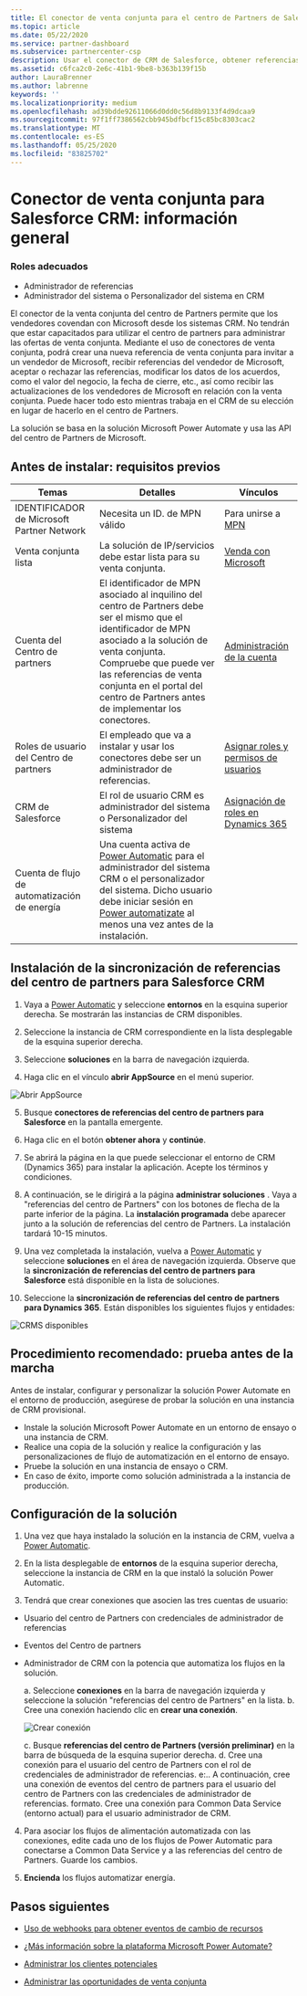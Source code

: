 ```yaml
---
title: El conector de venta conjunta para el centro de Partners de Salesforce CRM
ms.topic: article
ms.date: 05/22/2020
ms.service: partner-dashboard
ms.subservice: partnercenter-csp
description: Usar el conector de CRM de Salesforce, obtener referencias de Microsoft
ms.assetid: c6fca2c0-2e6c-41b1-9be8-b363b139f15b
author: LauraBrenner
ms.author: labrenne
keywords: ''
ms.localizationpriority: medium
ms.openlocfilehash: ad39bdde92611066d0dd0c56d8b9133f4d9dcaa9
ms.sourcegitcommit: 97f1ff7386562cbb945bdfbcf15c85bc8303cac2
ms.translationtype: MT
ms.contentlocale: es-ES
ms.lasthandoff: 05/25/2020
ms.locfileid: "83825702"
---
```

# <a name="co-sell-connector-for-salesforce-crm---overview"></a>Conector de venta conjunta para Salesforce CRM: información general

### <a name="appropriate-roles"></a>Roles adecuados

- Administrador de referencias
- Administrador del sistema o Personalizador del sistema en CRM

El conector de la venta conjunta del centro de Partners permite que los vendedores covendan con Microsoft desde los sistemas CRM. No tendrán que estar capacitados para utilizar el centro de partners para administrar las ofertas de venta conjunta. Mediante el uso de conectores de venta conjunta, podrá crear una nueva referencia de venta conjunta para invitar a un vendedor de Microsoft, recibir referencias del vendedor de Microsoft, aceptar o rechazar las referencias, modificar los datos de los acuerdos, como el valor del negocio, la fecha de cierre, etc., así como recibir las actualizaciones de los vendedores de Microsoft en relación con la venta conjunta. Puede hacer todo esto mientras trabaja en el CRM de su elección en lugar de hacerlo en el centro de Partners. 

La solución se basa en la solución Microsoft Power Automate y usa las API del centro de Partners de Microsoft.


## <a name="before-you-install---pre-requisites"></a>Antes de instalar: requisitos previos

|**Temas**   |**Detalles**   |**Vínculos**   |
|--------------|--------------------|------|
|IDENTIFICADOR de Microsoft Partner Network |Necesita un ID. de MPN válido|Para unirse a [MPN](https://partner.microsoft.com/)|
|Venta conjunta lista|La solución de IP/servicios debe estar lista para su venta conjunta.|[Venda con Microsoft](https://partner.microsoft.com/membership/sell-with-microsoft)| 
|Cuenta del Centro de partners|El identificador de MPN asociado al inquilino del centro de Partners debe ser el mismo que el identificador de MPN asociado a la solución de venta conjunta. Compruebe que puede ver las referencias de venta conjunta en el portal del centro de Partners antes de implementar los conectores.|[Administración de la cuenta](create-user-accounts-and-set-permissions.md)|
|Roles de usuario del Centro de partners|El empleado que va a instalar y usar los conectores debe ser un administrador de referencias.|[Asignar roles y permisos de usuarios](create-user-accounts-and-set-permissions.md)|
|CRM de Salesforce|El rol de usuario CRM es administrador del sistema o Personalizador del sistema|[Asignación de roles en Dynamics 365](https://docs.microsoft.com/dynamics365/customerengagement/on-premises/customize/privileges-required-customization)|
|Cuenta de flujo de automatización de energía|Una cuenta activa de [Power Automatic](https://flow.microsoft.com) para el administrador del sistema CRM o el personalizador del sistema. Dicho usuario debe iniciar sesión en [Power automatizate](https://flow.microsoft.com) al menos una vez antes de la instalación.|

## <a name="install-partner-center-referrals-synchronization-for-salesforce-crm"></a>Instalación de la sincronización de referencias del centro de partners para Salesforce CRM

1. Vaya a [Power Automatic](https://flow.microsoft.com) y seleccione **entornos** en la esquina superior derecha. Se mostrarán las instancias de CRM disponibles.

2. Seleccione la instancia de CRM correspondiente en la lista desplegable de la esquina superior derecha. 

3. Seleccione **soluciones** en la barra de navegación izquierda.

4. Haga clic en el vínculo **abrir AppSource** en el menú superior.

![Abrir AppSource](images/cosellconnectors/openappsource.png)

5. Busque **conectores de referencias del centro de partners para Salesforce** en la pantalla emergente.  

6. Haga clic en el botón **obtener ahora** y **continúe**. 

7. Se abrirá la página en la que puede seleccionar el entorno de CRM (Dynamics 365) para instalar la aplicación.  Acepte los términos y condiciones. 

8. A continuación, se le dirigirá a la página **administrar soluciones** .  Vaya a "referencias del centro de Partners" con los botones de flecha de la parte inferior de la página. La **instalación programada** debe aparecer junto a la solución de referencias del centro de Partners. La instalación tardará 10-15 minutos. 

9. Una vez completada la instalación, vuelva a [Power Automatic](https://flow.microsoft.com) y seleccione **soluciones** en el área de navegación izquierda. Observe que la **sincronización de referencias del centro de partners para Salesforce** está disponible en la lista de soluciones.

10. Seleccione la **sincronización de referencias del centro de partners para Dynamics 365**. Están disponibles los siguientes flujos y entidades:

![CRMS disponibles](images/cosellconnectors/dynamics-available-crms.png)

## <a name="best-practice-test-before-you-go-live"></a>Procedimiento recomendado: prueba antes de la marcha

Antes de instalar, configurar y personalizar la solución Power Automate en el entorno de producción, asegúrese de probar la solución en una instancia de CRM provisional.

- Instale la solución Microsoft Power Automate en un entorno de ensayo o una instancia de CRM.
- Realice una copia de la solución y realice la configuración y las personalizaciones de flujo de automatización en el entorno de ensayo.
- Pruebe la solución en una instancia de ensayo o CRM. 
- En caso de éxito, importe como solución administrada a la instancia de producción. 

## <a name="configure-the-solution"></a>Configuración de la solución

1. Una vez que haya instalado la solución en la instancia de CRM, vuelva a [Power Automatic](https://flow.microsoft.com/).

2. En la lista desplegable de **entornos** de la esquina superior derecha, seleccione la instancia de CRM en la que instaló la solución Power Automatic.

3. Tendrá que crear conexiones que asocien las tres cuentas de usuario: 

- Usuario del centro de Partners con credenciales de administrador de referencias 
- Eventos del Centro de partners
- Administrador de CRM con la potencia que automatiza los flujos en la solución. 

    a. Seleccione **conexiones** en la barra de navegación izquierda y seleccione la solución "referencias del centro de Partners" en la lista.
    b. Cree una conexión haciendo clic en **crear una conexión**. 

    ![Crear conexión](images/cosellconnectors/createconnection.png)

    c. Busque **referencias del centro de Partners (versión preliminar)** en la barra de búsqueda de la esquina superior derecha.
    d. Cree una conexión para el usuario del centro de Partners con el rol de credenciales de administrador de referencias. e:.. A continuación, cree una conexión de eventos del centro de partners para el usuario del centro de Partners con las credenciales de administrador de referencias. formato. Cree una conexión para Common Data Service (entorno actual) para el usuario administrador de CRM.

4. Para asociar los flujos de alimentación automatizada con las conexiones, edite cada uno de los flujos de Power Automatic para conectarse a Common Data Service y a las referencias del centro de Partners. Guarde los cambios.

5. **Encienda** los flujos automatizar energía.

## <a name="next-steps"></a>Pasos siguientes

- [Uso de webhooks para obtener eventos de cambio de recursos](referral-connector-webhooks.md)

- [¿Más información sobre la plataforma Microsoft Power Automate?](https://docs.microsoft.com/power-automate/)

- [Administrar los clientes potenciales](manage-leads.md)

- [Administrar las oportunidades de venta conjunta](manage-co-sell-opportunities.md)
